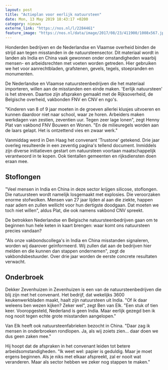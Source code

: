 ```yaml
---
layout: post
title: "Actieplan voor eerlijk natuursteen"
date: Mon, 13 May 2019 18:43:17 +0200
category: nieuws
externe_link: "https://nos.nl/l/2284461"
feature_image: "https://nos.nl/data/image/2017/08/23/411900/1008x567.jpg"
---
```


<p>Honderden bedrijven en de Nederlandse en Vlaamse overheid binden de strijd aan tegen misstanden in de natuursteensector. Dit materiaal wordt in landen als India en China vaak gewonnen onder omstandigheden waarbij mensen- en arbeidsrechten met voeten worden getreden. Hier gebruiken we het voor aanrechtbladen, grafstenen, gevels, tegels, stoepranden en monumenten.</p>
<p>De Nederlandse en Vlaamse natuursteenbedrijven die het materiaal importeren, willen aan de misstanden een einde maken. 'Eerlijk natuursteen' is het streven. Daartoe zijn afspraken gemaakt met de Rijksoverheid, de Belgische overheid, vakbonden FNV en CNV en ngo's.</p>
<p>"Kinderen van 8 of 9 jaar moeten in de groeven allerlei klusjes uitvoeren en kunnen daardoor niet naar school, waar ze horen. Arbeiders maken werkdagen van zestien, zeventien uur. Tegen zeer lage lonen", zegt Henny Plat van vakbond FNV Bouwen en Wonen. "En de milieuregels worden aan de laars gelapt. Het is ontzettend vies en zwaar werk."</p>
<p>Vanmiddag werd in Den Haag het convenant 'Trustone' getekend. Drie jaar overleg resulteerde in een zeventig pagina's tellend document. Inmiddels zijn diverse initiatieven gestart om natuursteen voortaan maatschappelijk verantwoord in te kopen. Ook tientallen gemeenten en rijksdiensten doen eraan mee.</p>
<h2>Stoflongen</h2>
<p>"Veel mensen in India en China in deze sector krijgen silicose, stoflongen. Die natuursteen wordt namelijk losgemaakt met explosies. Die veroorzaken enorme stofwolken. Mensen van 27 jaar lijden al aan die ziekte, happen naar adem en zullen wellicht voor hun dertigste doodgaan. Dat moeten we toch niet willen", aldus Plat, die ook namens vakbond CNV spreekt.</p>
<p>De betrokken Nederlandse en Belgische natuursteenbedrijven gaan om te beginnen hun hele keten in kaart brengen: waar komt ons natuursteen precies vandaan?</p>
<p>"Als onze vakbondscollega's in India en China misstanden signaleren, worden wij daarover geïnformeerd. Wij zullen dat aan de bedrijven hier melden en die kunnen dan stappen ondernemen", zegt de vakbondsbestuurder. Over drie jaar worden de eerste concrete resultaten verwacht.</p>
<h2>Onderbroek</h2>
<p>Dekker Zevenhuizen in Zevenhuizen is een van de natuursteenbedrijven die blij zijn met het convenant. Het bedrijf, dat wekelijks 3600 keukenwerkbladen maakt, haalt zijn natuursteen uit India. "Of ik daar weleens ben wezen kijken? Zeker wel", zegt Ben van Elk. "Een stuk of tien keer. Vooropgesteld, Nederland is geen India. Maar eerlijk gezegd ben ik nog nooit tegen echte grote misstanden aangelopen."</p>
<p>Van Elk heeft ook natuursteenfabrieken bezocht in China. "Daar zag ik mensen in onderbroeken rondlopen. Ja, als wij zoiets zien... daar doen we dus geen zaken mee."</p>
<p>Hij hoopt dat de afspraken in het convenant leiden tot betere arbeidsomstandigheden. "Ik weet wel: papier is geduldig. Maar je moet ergens beginnen. Als je niks met elkaar afspreekt, zal er nooit wat veranderen. Maar als sector hebben we zeker nog stappen te maken."</p>
